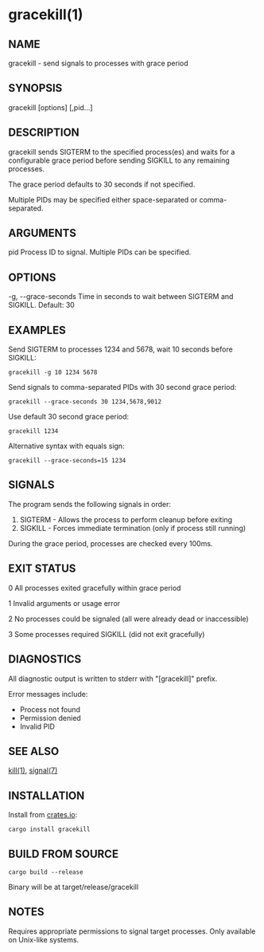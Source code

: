 gracekill(1)
============

NAME
----
gracekill - send signals to processes with grace period

SYNOPSIS
--------
gracekill [options] <pid>[,pid...]

DESCRIPTION
-----------
gracekill sends SIGTERM to the specified process(es) and waits for a configurable
grace period before sending SIGKILL to any remaining processes.

The grace period defaults to 30 seconds if not specified.

Multiple PIDs may be specified either space-separated or comma-separated.

ARGUMENTS
---------
pid
    Process ID to signal. Multiple PIDs can be specified.

OPTIONS
-------
-g, --grace-seconds
    Time in seconds to wait between SIGTERM and SIGKILL. Default: 30

EXAMPLES
--------
Send SIGTERM to processes 1234 and 5678, wait 10 seconds before SIGKILL:

    gracekill -g 10 1234 5678

Send signals to comma-separated PIDs with 30 second grace period:

    gracekill --grace-seconds 30 1234,5678,9012

Use default 30 second grace period:

    gracekill 1234

Alternative syntax with equals sign:

    gracekill --grace-seconds=15 1234

SIGNALS
-------
The program sends the following signals in order:

1. SIGTERM - Allows the process to perform cleanup before exiting
2. SIGKILL - Forces immediate termination (only if process still running)

During the grace period, processes are checked every 100ms.

EXIT STATUS
-----------
0
    All processes exited gracefully within grace period

1
    Invalid arguments or usage error

2
    No processes could be signaled (all were already dead or inaccessible)

3
    Some processes required SIGKILL (did not exit gracefully)

DIAGNOSTICS
-----------
All diagnostic output is written to stderr with "[gracekill]" prefix.

Error messages include:
- Process not found
- Permission denied
- Invalid PID

SEE ALSO
--------
[kill(1)](https://man7.org/linux/man-pages/man1/kill.1.html), [signal(7)](https://man7.org/linux/man-pages/man7/signal.7.html)

INSTALLATION
------------
Install from [crates.io](https://crates.io/crates/gracekill):

```shell
cargo install gracekill
```

BUILD FROM SOURCE
-----------------
```shell
cargo build --release
```

Binary will be at target/release/gracekill

NOTES
-----
Requires appropriate permissions to signal target processes.
Only available on Unix-like systems.
